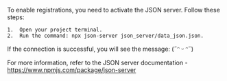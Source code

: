 To enable registrations, you need to activate the JSON server. Follow these steps:

	1.	Open your project terminal.
	2.	Run the command: npx json-server json_server/data_json.json.

If the connection is successful, you will see the message: (˶ᵔ ᵕ ᵔ˶)

For more information, refer to the JSON server documentation - https://www.npmjs.com/package/json-server